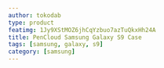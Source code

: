 ```yaml
---
author: tokodab
type: product
featimg: 1Jy9XStMOZ6jhCqYzbuo7azTuQkxHh24A
title: PenCloud Samsung Galaxy S9 Case
tags: [samsung, galaxy, s9]
category: [samsung]
---
```

